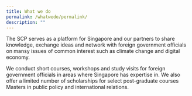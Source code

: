 ```yaml
---
title: What we do
permalink: /whatwedo/permalink/
description: ""
---
```

The SCP serves as a platform for Singapore and our partners to share knowledge, exchange ideas and network with foreign government officials on mansy issues of common interest such as climate change and digital economy.

We conduct short courses, workshops and study visits for foreign government officials in areas where Singapore has expertise in. We also offer a limited number of scholarships for select post-graduate courses Masters in public policy and international relations.